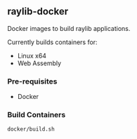 ## raylib-docker

Docker images to build raylib applications.

Currently builds containers for:

* Linux x64
* Web Assembly

### Pre-requisites

* Docker

### Build Containers

```bash
docker/build.sh
```

